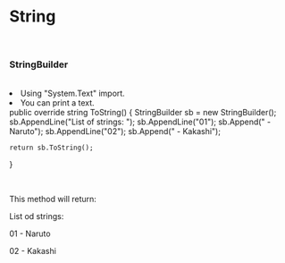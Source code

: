<h1>String</h1>
<br/>

<h3>StringBuilder</h3>
<br/>
<li>Using "System.Text" import.</li>
<li>You can print a text.</li>
<div>
  public override string ToString()
  {
    StringBuilder sb = new StringBuilder();
    sb.AppendLine("List of strings: ");
    sb.AppendLine("01");
    sb.Append(" - Naruto");
    sb.AppendLine("02");
    sb.Append(" - Kakashi");
    
    return sb.ToString();
 }
</div>
<br/>
<p>This method will return: </p>
<div>
 <p>List od strings:</p>
 <p>01 - Naruto</p>
 <p>02 - Kakashi</p>
</div>
